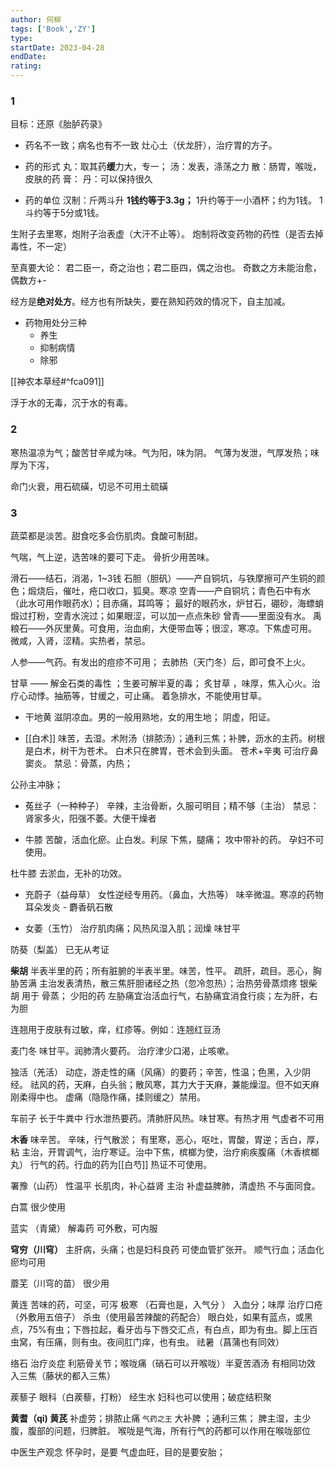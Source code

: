```yaml
---
author: 何柳
tags: ['Book','ZY']
type: 
startDate: 2023-04-28
endDate:
rating: 
---
```


### 1
目标：还原《胎胪药录》

- 药名不一致；病名也有不一致
灶心土（伏龙肝），治疗胃的方子。

- 药的形式
丸：取其药**缓**力大，专一；
汤：发表，涤荡之力
散：肠胃，喉咙，皮肤的药
膏：
丹：可以保持很久


- 药的单位
汉制：斤两斗升
**1钱约等于3.3g；**
1升约等于一小酒杯；约为1钱。
1斗约等于5分或1钱。


生附子去里寒，炮附子治表虚（大汗不止等）。
炮制将改变药物的药性（是否去掉毒性，不一定）




至真要大论：
君二臣一，奇之治也；君二臣四，偶之治也。
奇数之方未能治愈，偶数方+-

经方是**绝对处方**。经方也有所缺失，要在熟知药效的情况下，自主加减。

- 药物用处分三种
	- 养生
	- 抑制病情
	- 除邪

[[神农本草经#^fca091]]

浮于水的无毒，沉于水的有毒。

### 2 
寒热温凉为气；酸苦甘辛咸为味。气为阳，味为阴。
气薄为发泄，气厚发热；味厚为下泻，

命门火衰，用石硫磺，切忌不可用土硫磺



### 3 

蔬菜都是淡苦。甜食吃多会伤肌肉。食酸可制甜。

气喘，气上逆，选苦味的要可下走。
骨折少用苦味。


滑石——结石，消渴，1~3钱
石胆（胆矾）——产自铜坑，与铁摩擦可产生铜的颜色；煅烧后，催吐，疮口收口，狐臭。寒凉
空青——产自铜坑；青色石中有水（此水可用作眼药水）；目赤痛，耳鸣等；
	最好的眼药水，炉甘石，硼砂，海螵蛸煅过打粉，空青水浣过；如果眼涩，可以加一点点朱砂
曾青——里面没有水。
禹粮石——外灰里黄。可食用，治血痢，大便带血等；很涩，寒凉。下焦虚可用。
	微咸，入肾，涩精。实热者，禁忌。


人参——气药。有发出的痘疹不可用；
	去肺热（天门冬）后，即可食不上火。






甘草 —— 解金石类的毒性 ；生姜可解半夏的毒；
	炙甘草 ，味厚，焦入心火。治疗心动悸。抽筋等，甘缓之，可止痛。
	着急排水，不能使用甘草。 

- 干地黄
	滋阴凉血。男的一般用熟地，女的用生地；
	阴虚，阳证。

- [[白术]]
  味苦，去湿。术附汤（排脓汤）；通利三焦；补脾，沥水的主药。树根是白术，树干为苍术。
  白术只在脾胃，苍术会到头面。
  苍术+辛夷 可治疗鼻窦炎。
  禁忌：骨蒸，内热；

公孙主冲脉；

- 菟丝子（一种种子）
	辛辣，主治骨断，久服可明目；精不够（主治）
	禁忌：肾家多火，阳强不萎。大便干燥者

- 牛膝
	苦酸，活血化瘀。止白发。利尿
	下焦，腿痛；
	攻中带补的药。
	孕妇不可使用。

杜牛膝 去淤血，无补的功效。


- 充蔚子（益母草）
	女性逆经专用药。（鼻血，大热等）
	味辛微温。寒凉的药物 
	耳朵发炎 - 麝香矾石散

- 女萎（玉竹）
	治疗肌肉痛；风热风湿入肌；润燥
	味甘平 

防葵（梨盖）
	已无从考证

**柴胡**
	半表半里的药；所有脏腑的半表半里。味苦，性平。 疏肝，疏目。恶心，胸胁苦满
	主治发表清热，散三焦肝胆诸经之热（忽冷忽热）；治热劳骨蒸烦疼
	银柴胡 用于 骨蒸；
	少阳的药
	左胁痛宜治活血行气，右胁痛宜消食行痰；左为肝，右为胆

连翘用于皮肤有过敏，痒，红疹等。例如：连翘红豆汤

麦门冬 
	味甘平。润肺清火要药。
	治疗津少口渴，止咳嗽。

独活（羌活）
	动症，游走性的痛（风痛）的要药；辛苦，性温；色黑，入少阴经。
	祛风的药，天麻，白头翁；散风寒，其力大于天麻，兼能燥湿。但不如天麻刚柔得中也。
	虚痛（隐隐作痛，揉则缓之）禁用。

车前子 
	长于牛粪中 
	行水泄热要药。清肺肝风热。味甘寒。有热才用
	气虚者不可用


**木香**
	味辛苦。
	辛味，行气散淤；
	有里寒，恶心，呕吐，胃酸，胃逆；舌白，厚，粘
	主治，开胃调气，治疗寒证。治中下焦，槟榔为使，治疗痢疾腹痛（木香槟榔丸）
	行气的药。行血的药为[[白芍]]
	热证不可使用。


署豫（山药）
	性温平 
	长肌肉，补心益肾 
	主治 补虚益脾肺，清虚热
	不与面同食。


白蒿
	很少使用 

蓝实 （青黛）
	解毒药
	可外敷，可内服





**穹穷（川穹）**
	主肝病，头痛；也是妇科良药
	可使血管扩张开。
	顺气行血；活血化瘀均可用

蘼芜（川穹的苗）
	很少用

黄连
	苦味的药，可坚，可泻
	极寒 （石膏也是，入气分 ）
	入血分；味厚
	治疗口疮（外敷用五倍子）
	杀虫（使用最苦辣酸的药配合）
	眼白处，如果有蓝点，或黑点，75%有虫；下唇拉起，看牙齿与下唇交汇点，有白点，即为有虫。脚上压百虫窝，有压痛，则有虫。夜间肛门痒，也有虫。
	祛暑（菖蒲也有同效）

络石 
	治疗炎症
	利筋骨关节；喉咙痛（硝石可以开喉咙）半夏苦酒汤 有相同功效
	入三焦（藤状的都入三焦）

蒺藜子 
	眼科（白蒺藜，打粉）
	经生水
	妇科也可以使用；破症结积聚

**黄耆（qi) 黄芪**
	补虚劳；排脓止痛
	`气药之王`
	大补脾 ；通利三焦；
	脾主湿，主少腹，腹部的问题，归脾脏。
	喉咙是气海，所有行气的药都可以作用在喉咙部位


中医生产观念
怀孕时，是要 气虚血旺，目的是要安胎；





















